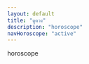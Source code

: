 ```yaml
---
layout: default
title: "ดูดวง"
description: "horoscope"
navHoroscope: "active"
---
```

<div class="col-md-12">horoscope</div>